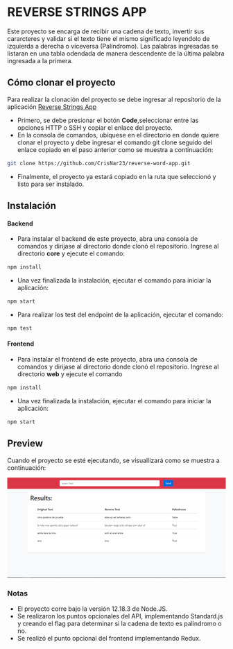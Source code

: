 # REVERSE STRINGS APP
Este proyecto se encarga de recibir una cadena de texto, invertir sus cararcteres y validar si el texto tiene el mismo significado leyendolo de izquierda a derecha o viceversa (Palíndromo). Las palabras ingresadas se listaran en una tabla odendada de manera descendente de la última palabra ingresada a la primera.

## Cómo clonar el proyecto
Para realizar la clonación del proyecto se debe ingresar al repositorio de la aplicación [Reverse Strings App](https://github.com/CrisNar23/reverse-word-app)
* Primero, se debe presionar el botón **Code**,seleccionar entre las opciones HTTP o SSH y copiar el enlace del proyecto.
* En la consola de comandos, ubíquese en el directorio en donde quiere clonar el proyecto y debe ingresar el comando git clone seguido del enlace copiado en el paso anterior como se muestra a continuación:
```bash
git clone https://github.com/CrisNar23/reverse-word-app.git
```
* Finalmente, el proyecto ya estará copiado en la ruta que seleccionó y listo para ser instalado.

## Instalación
#### Backend
* Para instalar el backend de este proyecto, abra una consola de comandos y dirijase al directorio donde clonó el repositorio. Ingrese al directorio **core** y ejecute el comando:
```bash
npm install
```
* Una vez finalizada la instalación, ejecutar el comando para iniciar la aplicación:
```bash
npm start
```
* Para realizar los test del endpoint de la aplicación, ejecutar el comando:
```bash
npm test
```
#### Frontend
* Para instalar el frontend de este proyecto, abra una consola de comandos y dirijase al directorio donde clonó el repositorio. Ingrese al directorio **web** y ejecute el comando
```bash
npm install
```
* Una vez finalizada la instalación, ejecutar el comando para iniciar la aplicación:
```bash
npm start
```
## Preview
Cuando el proyecto se esté ejecutando, se visuallizará como se muestra a continuación:

![](/preview.PNG)

### Notas
* El proyecto corre bajo la versión 12.18.3 de Node.JS.
* Se realizaron los puntos opcionales del API, implementando Standard.js y creando el flag para determinar si la cadena de texto es palíndromo o no.
* Se realizó el punto opcional del frontend implementando Redux.
